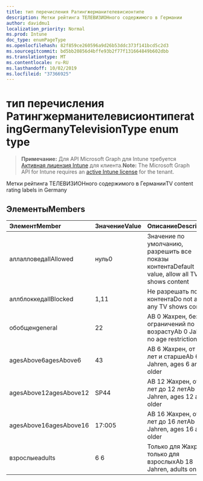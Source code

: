 ```yaml
---
title: тип перечисления Ратингжерманителевисионтипе
description: Метки рейтинга ТЕЛЕВИЗИОНного содержимого в Германии
author: davidmu1
localization_priority: Normal
ms.prod: Intune
doc_type: enumPageType
ms.openlocfilehash: 82f859ce260596a9d26b53ddc373f141bcd5c2d3
ms.sourcegitcommit: bd5bb20856d4bffe93b2f77f131664849b602dbb
ms.translationtype: MT
ms.contentlocale: ru-RU
ms.lasthandoff: 10/02/2019
ms.locfileid: "37366925"
---
```

# <a name="ratinggermanytelevisiontype-enum-type"></a><span data-ttu-id="76677-103">тип перечисления Ратингжерманителевисионтипе</span><span class="sxs-lookup"><span data-stu-id="76677-103">ratingGermanyTelevisionType enum type</span></span>

> <span data-ttu-id="76677-104">**Примечание:** Для API Microsoft Graph для Intune требуется [Активная лицензия Intune](https://go.microsoft.com/fwlink/?linkid=839381) для клиента.</span><span class="sxs-lookup"><span data-stu-id="76677-104">**Note:** The Microsoft Graph API for Intune requires an [active Intune license](https://go.microsoft.com/fwlink/?linkid=839381) for the tenant.</span></span>

<span data-ttu-id="76677-105">Метки рейтинга ТЕЛЕВИЗИОНного содержимого в Германии</span><span class="sxs-lookup"><span data-stu-id="76677-105">TV content rating labels in Germany</span></span>

## <a name="members"></a><span data-ttu-id="76677-106">Элементы</span><span class="sxs-lookup"><span data-stu-id="76677-106">Members</span></span>
|<span data-ttu-id="76677-107">Элемент</span><span class="sxs-lookup"><span data-stu-id="76677-107">Member</span></span>|<span data-ttu-id="76677-108">Значение</span><span class="sxs-lookup"><span data-stu-id="76677-108">Value</span></span>|<span data-ttu-id="76677-109">Описание</span><span class="sxs-lookup"><span data-stu-id="76677-109">Description</span></span>|
|:---|:---|:---|
|<span data-ttu-id="76677-110">аллалловед</span><span class="sxs-lookup"><span data-stu-id="76677-110">allAllowed</span></span>|<span data-ttu-id="76677-111">нуль</span><span class="sxs-lookup"><span data-stu-id="76677-111">0</span></span>|<span data-ttu-id="76677-112">Значение по умолчанию, разрешить все показы контента</span><span class="sxs-lookup"><span data-stu-id="76677-112">Default value, allow all TV shows content</span></span>|
|<span data-ttu-id="76677-113">аллблоккед</span><span class="sxs-lookup"><span data-stu-id="76677-113">allBlocked</span></span>|<span data-ttu-id="76677-114">1,1</span><span class="sxs-lookup"><span data-stu-id="76677-114">1</span></span>|<span data-ttu-id="76677-115">Не разрешать показ контента</span><span class="sxs-lookup"><span data-stu-id="76677-115">Do not allow any TV shows content</span></span>|
|<span data-ttu-id="76677-116">обобщен</span><span class="sxs-lookup"><span data-stu-id="76677-116">general</span></span>|<span data-ttu-id="76677-117">2</span><span class="sxs-lookup"><span data-stu-id="76677-117">2</span></span>|<span data-ttu-id="76677-118">AB 0 Жахрен, без ограничений по возрасту</span><span class="sxs-lookup"><span data-stu-id="76677-118">Ab 0 Jahren, no age restrictions</span></span>|
|<span data-ttu-id="76677-119">agesAbove6</span><span class="sxs-lookup"><span data-stu-id="76677-119">agesAbove6</span></span>|<span data-ttu-id="76677-120">4</span><span class="sxs-lookup"><span data-stu-id="76677-120">3</span></span>|<span data-ttu-id="76677-121">AB 6 Жахрен, от 6 лет и старше</span><span class="sxs-lookup"><span data-stu-id="76677-121">Ab 6 Jahren, ages 6 and older</span></span>|
|<span data-ttu-id="76677-122">agesAbove12</span><span class="sxs-lookup"><span data-stu-id="76677-122">agesAbove12</span></span>|<span data-ttu-id="76677-123">SP4</span><span class="sxs-lookup"><span data-stu-id="76677-123">4</span></span>|<span data-ttu-id="76677-124">AB 12 Жахрен, от 12 лет до 12 лет</span><span class="sxs-lookup"><span data-stu-id="76677-124">Ab 12 Jahren, ages 12 and older</span></span>|
|<span data-ttu-id="76677-125">agesAbove16</span><span class="sxs-lookup"><span data-stu-id="76677-125">agesAbove16</span></span>|<span data-ttu-id="76677-126">17:00</span><span class="sxs-lookup"><span data-stu-id="76677-126">5</span></span>|<span data-ttu-id="76677-127">AB 16 Жахрен, от 16 лет до 16 лет</span><span class="sxs-lookup"><span data-stu-id="76677-127">Ab 16 Jahren, ages 16 and older</span></span>|
|<span data-ttu-id="76677-128">взрослые</span><span class="sxs-lookup"><span data-stu-id="76677-128">adults</span></span>|<span data-ttu-id="76677-129">6 </span><span class="sxs-lookup"><span data-stu-id="76677-129">6</span></span>|<span data-ttu-id="76677-130">Только для Жахрен, только для взрослых</span><span class="sxs-lookup"><span data-stu-id="76677-130">Ab 18 Jahren, adults only</span></span>|




